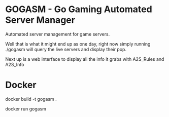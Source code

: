 # GOGASM - Go Gaming Automated Server Manager

Automated server management for game servers.

Well that is what it might end up as one day, right now simply running ./gogasm
will query the live servers and display their pop.

Next up is a web interface to display all the info it grabs with A2S_Rules and A2S_Info

# Docker

docker build -t gogasm .

docker run gogasm

